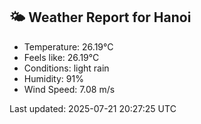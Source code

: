<!-- WEATHER-START -->
## 🌤 Weather Report for Hanoi

- Temperature: 26.19°C
- Feels like: 26.19°C
- Conditions: light rain
- Humidity: 91%
- Wind Speed: 7.08 m/s

Last updated: 2025-07-21 20:27:25 UTC
<!-- WEATHER-END -->
